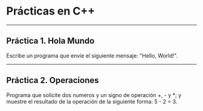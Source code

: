 # Prácticas en C++
***
## Práctica 1. Hola Mundo
Escribe un programa que envíe el siguiente mensaje: "Hello, World!".
***
## Práctica 2. Operaciones
Programa que solicite dos numeros y un signo de operación +, - y *; y muestre el resultado de la operación de la siguiente forma: 5 - 2 = 3.